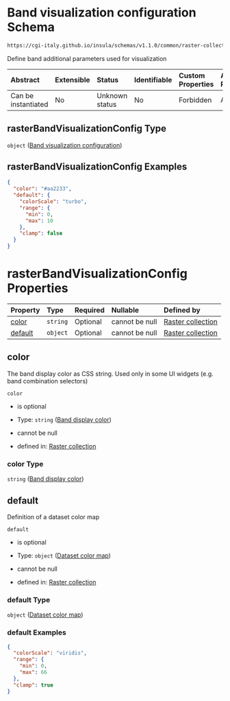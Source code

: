 # Band visualization configuration Schema

```txt
https://cgi-italy.github.io/insula/schemas/v1.1.0/common/raster-collection.schema.json#/$defs/rasterBandVisualizationConfig
```

Define band additional parameters used for visualization

| Abstract            | Extensible | Status         | Identifiable | Custom Properties | Additional Properties | Access Restrictions | Defined In                                                                                             |
| :------------------ | :--------- | :------------- | :----------- | :---------------- | :-------------------- | :------------------ | :----------------------------------------------------------------------------------------------------- |
| Can be instantiated | No         | Unknown status | No           | Forbidden         | Allowed               | none                | [raster-collection.schema.json\*](schemas/common/raster-collection.schema.json) |

## rasterBandVisualizationConfig Type

`object` ([Band visualization configuration](raster-collection-defs-band-visualization-configuration.md))

## rasterBandVisualizationConfig Examples

```json
{
  "color": "#aa2233",
  "default": {
    "colorScale": "turbo",
    "range": {
      "min": 0,
      "max": 10
    },
    "clamp": false
  }
}
```

# rasterBandVisualizationConfig Properties

| Property            | Type     | Required | Nullable       | Defined by                                                                                                                                                                                                                                                   |
| :------------------ | :------- | :------- | :------------- | :----------------------------------------------------------------------------------------------------------------------------------------------------------------------------------------------------------------------------------------------------------- |
| [color](#color)     | `string` | Optional | cannot be null | [Raster collection](raster-collection-defs-band-visualization-configuration-properties-band-display-color.md) |
| [default](#default) | `object` | Optional | cannot be null | [Raster collection](dataset-colormap.md)                                                                     |

## color

The band display color as CSS string. Used only in some UI widgets (e.g. band combination selectors)

`color`

* is optional

* Type: `string` ([Band display color](raster-collection-defs-band-visualization-configuration-properties-band-display-color.md))

* cannot be null

* defined in: [Raster collection](raster-collection-defs-band-visualization-configuration-properties-band-display-color.md)

### color Type

`string` ([Band display color](raster-collection-defs-band-visualization-configuration-properties-band-display-color.md))

## default

Definition of a dataset color map

`default`

* is optional

* Type: `object` ([Dataset color map](dataset-colormap.md))

* cannot be null

* defined in: [Raster collection](dataset-colormap.md)

### default Type

`object` ([Dataset color map](dataset-colormap.md))

### default Examples

```json
{
  "colorScale": "viridis",
  "range": {
    "min": 0,
    "max": 66
  },
  "clamp": true
}
```
